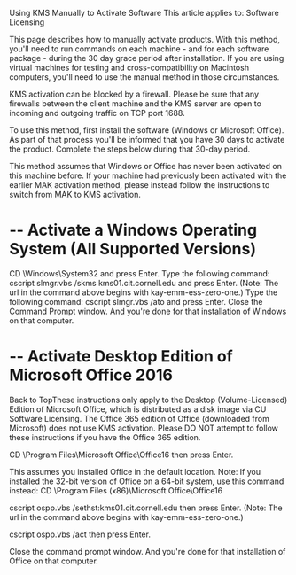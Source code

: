 Using KMS Manually to Activate Software
This article applies to: Software Licensing

This page describes how to manually activate products. With this method, you'll need to run commands on each machine - and for each software package - during the 30 day grace period after installation. If you are using virtual machines for testing and cross-compatibility on Macintosh computers, you'll need to use the manual method in those circumstances.

KMS activation can be blocked by a firewall. Please be sure that any firewalls between the client machine and the KMS server are open to incoming and outgoing traffic on TCP port 1688.

To use this method, first install the software (Windows or Microsoft Office). As part of that process you'll be informed that you have 30 days to activate the product. Complete the steps below during that 30-day period.

This method assumes that Windows or Office has never been activated on this machine before. If your machine had previously been activated with the earlier MAK activation method, please instead follow the instructions to switch from MAK to KMS activation.

# -- Activate a Windows Operating System (All Supported Versions)
CD \Windows\System32
and press Enter.
Type the following command:
cscript slmgr.vbs /skms kms01.cit.cornell.edu
and press Enter.
(Note: The url in the command above begins with kay-emm-ess-zero-one.)
Type the following command:
cscript slmgr.vbs /ato
and press Enter.
Close the Command Prompt window.
And you're done for that installation of Windows on that computer.

# -- Activate Desktop Edition of Microsoft Office 2016
Back to TopThese instructions only apply to the Desktop (Volume-Licensed) Edition of Microsoft Office, which is distributed as a disk image via CU Software Licensing. The Office 365 edition of Office (downloaded from Microsoft) does not use KMS activation. Please DO NOT attempt to follow these instructions if you have the Office 365 edition.

CD \Program Files\Microsoft Office\Office16
then press Enter.

This assumes you installed Office in the default location.
Note: If you installed the 32-bit version of Office on a 64-bit system, use this command instead:
CD \Program Files (x86)\Microsoft Office\Office16

cscript ospp.vbs /sethst:kms01.cit.cornell.edu
then press Enter.  (Note: The url in the command above begins with kay-emm-ess-zero-one.)

cscript ospp.vbs /act
then press Enter.

Close the command prompt window.
And you're done for that installation of Office on that computer.
